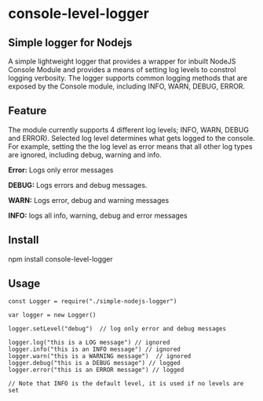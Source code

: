 # console-level-logger

## Simple logger for Nodejs

A simple lightweight logger that provides a wrapper for inbuilt NodeJS Console Module and provides a means of setting log levels to constrol logging verbosity.
The logger supports common logging methods that are exposed by the Console module, including INFO, WARN, DEBUG, ERROR. 

## Feature

The module currently supports 4 different log levels; INFO, WARN, DEBUG and ERROR).  Selected log level determines what gets logged to the console. For example, setting the the log level as error means that all other log types are ignored, including debug, warning and info.

**Error:** Logs only error messages

**DEBUG:** Logs errors and debug messages.

**WARN:** Logs error, debug and warning messages

**INFO:**  logs all info, warning, debug and error messages

## Install
npm install console-level-logger


## Usage
```
const Logger = require("./simple-nodejs-logger")

var logger = new Logger()

logger.setLevel("debug")  // log only error and debug messages

logger.log("this is a LOG message") // ignored
logger.info("this is an INFO message") // ignored
logger.warn("this is a WARNING message")  // ignored
logger.debug("this is a DEBUG message") // logged
logger.error("this is an ERROR message") // logged

// Note that INFO is the default level, it is used if no levels are set

```

